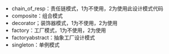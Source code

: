 
- chain_of_resp：责任链模式，1为不使用，2为使用此设计模式代码
- composite：组合模式
- decorator；装饰器模式，1为不使用，2为使用
- factory：工厂模式，1为不使用，2为使用
- factoryabstract：抽象工厂设计模式
- singleton：单例模式
